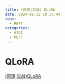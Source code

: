 ```yaml
---
title: (原理|实战) QLoRA 
date: 2024-01-12 10:36:44
tags:
  - PEFT
categories:
  - AIGC
  - PEFT
---
```


<p></p>
<!-- more -->

# QLoRA
[(原理|实战)QLoRA](https://candied-skunk-1ca.notion.site/QLoRA-154bfe211084809fa92bc33113d74dfb?pvs=4)